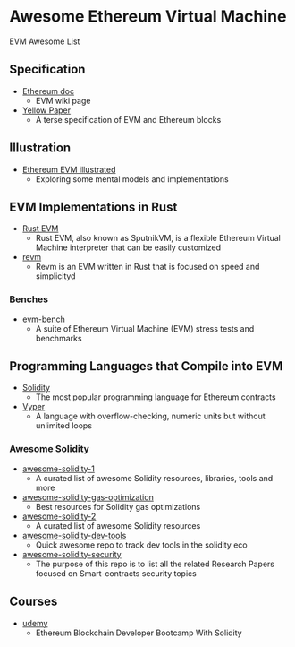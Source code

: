 # Awesome Ethereum Virtual Machine

EVM Awesome List

## Specification

* [Ethereum doc](https://ethereum.org/en/developers/docs/evm/)
    - EVM wiki page
* [Yellow Paper](https://github.com/ethereum/yellowpaper)
    - A terse specification of EVM and Ethereum blocks

## Illustration

* [Ethereum EVM illustrated](https://takenobu-hs.github.io/downloads/ethereum_evm_illustrated.pdf)
    - Exploring some mental models and implementations

## EVM Implementations in Rust

* [Rust EVM](https://github.com/rust-ethereum/evm)
    - Rust EVM, also known as SputnikVM, is a flexible Ethereum Virtual Machine interpreter that can be easily customized
* [revm](https://github.com/bluealloy/revm)
    - Revm is an EVM written in Rust that is focused on speed and simplicityd

### Benches

* [evm-bench](https://github.com/ziyadedher/evm-bench)
    - A suite of Ethereum Virtual Machine (EVM) stress tests and benchmarks

## Programming Languages that Compile into EVM

* [Solidity](https://github.com/ethereum/solidity)
    - The most popular programming language for Ethereum contracts
* [Vyper](https://github.com/ethereum/vyper)
    - A language with overflow-checking, numeric units but without unlimited loops

### Awesome Solidity

* [awesome-solidity-1](https://github.com/bkrem/awesome-solidity)
    - A curated list of awesome Solidity resources, libraries, tools and more
* [awesome-solidity-gas-optimization](https://github.com/0xisk/awesome-solidity-gas-optimization)
    - Best resources for Solidity gas optimizations
* [awesome-solidity-2](https://github.com/BlockchainLabsNZ/awesome-solidity)
    - A curated list of awesome Solidity resources
* [awesome-solidity-dev-tools](https://github.com/0xcacti/awesome-solidity-dev-tools)
    - Quick awesome repo to track dev tools in the solidity eco
* [awesome-solidity-security](https://github.com/0xisk/awesome-solidity-security)
    - The purpose of this repo is to list all the related Research Papers focused on Smart-contracts security topics

## Courses

* [udemy](https://www.udemy.com/course/blockchain-developer/?couponCode=SKILLS4SALEA)
    - Ethereum Blockchain Developer Bootcamp With Solidity
